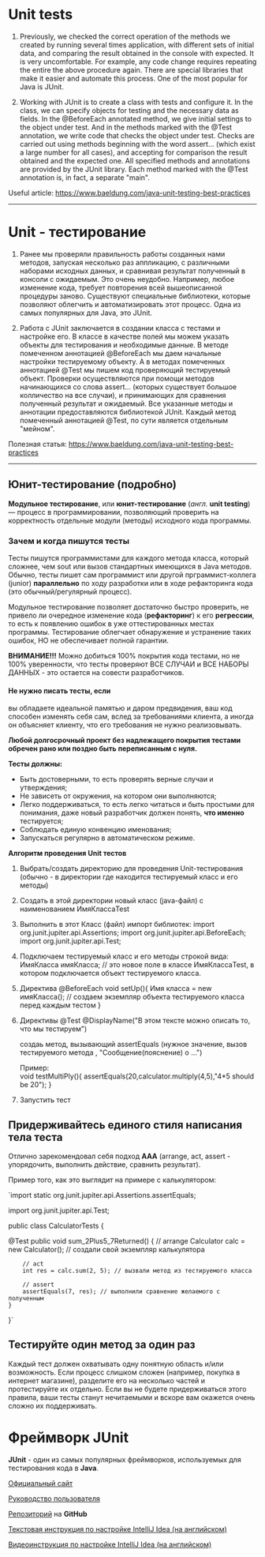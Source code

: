# Unit tests

1. Previously, we checked the correct operation of the methods we created by running several times
   application, with different sets of initial data, and comparing the result obtained in the console
   with expected. It is very uncomfortable. For example, any code change requires repeating the entire
   the above procedure again. There are special libraries that make it easier
   and automate this process. One of the most popular for Java is JUnit.

2. Working with JUnit is to create a class with tests and configure it.
   In the class, we can specify objects for testing and the necessary data as fields.
   In the @BeforeEach annotated method, we give initial settings to the object under test.
   And in the methods marked with the @Test annotation, we write code that checks the object under test.
   Checks are carried out using methods beginning with the word assert... (which exist
   a large number for all cases), and accepting for comparison the result obtained and the expected one.
   All specified methods and annotations are provided by the JUnit library.
   Each method marked with the @Test annotation is, in fact, a separate "main".

Useful article:
https://www.baeldung.com/java-unit-testing-best-practices

__________________________________

# Unit - тестирование

1. Ранее мы проверяли правильность работы созданных нами методов, запуская несколько раз
   аппликацию, с различными наборами исходных данных, и сравнивая результат полученный в консоли
   с ожидаемым. Это очень неудобно. Например, любое изменение кода, требует повторения всей
   вышеописанной процедуры заново. Существуют специальные библиотеки, которые позволяют облегчить
   и автоматизировать этот процесс. Одна из самых популярных для Java, это JUnit.

2. Работа с JUnit заключается в создании класса с тестами и настройке его.
   В классе в качестве полей мы можем указать объекты для тестирования и необходимые данные.
   В методе помеченном аннотацией @BeforeEach мы даем начальные настройки тестируемому объекту.
   А в методах помеченных аннотацией @Test мы пишем код проверяющий тестируемый объект.
   Проверки осуществляются при помощи методов начинающихся со слова assert... (которых существует
   большое колличество на все случаи), и принимающих для сравнения полученный результат и ожидаемый.
   Все указанные методы и аннотации предоставляются библиотекой JUnit.
   Каждый метод помеченный аннотацией @Test, по сути является отдельным "мейном".

Полезная статья:
https://www.baeldung.com/java-unit-testing-best-practices 

_________________________________

## Юнит-тестирование (подробно)

**Модульное тестирование**, или **юнит-тестирование** (*англ.* **unit testing**) — процесс в
программировании, позволяющий проверить на корректность отдельные модули (методы) исходного кода
программы.

### Зачем и когда пишутся тесты
Тесты пишутся программистами для каждого метода класса, который сложнее, чем sout или вызов
стандартных имеющихся в Java методов. Обычно, тесты пишет сам программист или другой
прграммист-коллега (junior) **параллельно** по ходу разработки или в ходе рефакторинга кода
(это обычный/регулярный процесс).

Модульное тестирование позволяет достаточно быстро проверить, не привело ли очередное изменение кода
(**рефакторинг**) к его **регрессии**, то есть к появлению ошибок в уже оттестированных местах программы.
Тестирование облегчает обнаружение и устранение таких ошибок, НО не обеспечивает полной гарантии.

**ВНИМАНИЕ!!!**
Можно добиться 100% покрытия кода тестами, но не 100% уверенности, что тесты проверяют ВСЕ СЛУЧАИ и
ВСЕ НАБОРЫ ДАННЫХ - это остается на совести разработчиков.

#### Не нужно писать тесты, если
вы обладаете идеальной памятью и даром предвидения, ваш код способен изменять себя сам,
вслед за требованиями клиента, а иногда он объясняет клиенту, что его требования не нужно реализовывать.

**Любой долгосрочный проект без надлежащего покрытия тестами обречен рано или поздно
быть переписанным с нуля.**

**Тесты должны:**
- Быть достоверными, то есть проверять верные случаи и утверждения;
- Не зависеть от окружения, на котором они выполняются;
- Легко поддерживаться, то есть легко читаться и быть простыми для понимания,
  даже новый разработчик должен понять, **что именно** тестируется;
- Соблюдать единую конвенцию именования;
- Запускаться регулярно в автоматическом режиме.

**Алгоритм проведения Unit тестов**
1. Выбрать/создать директорию для проведения Unit-тестирования (обычно - в директории где
   находится тестируемый класс и его методы)
2. Создать в этой директории новый класс (java-файл) с наименованием ИмяКлассаTest
3. Выполнить в этот Класс (файл) импорт библиотек:
   import org.junit.jupiter.api.Assertions;
   import org.junit.jupiter.api.BeforeEach;
   import org.junit.jupiter.api.Test;
4. Подключаем тестируемый класс и его методы строкой вида:
   ИмяКласса имяКласса; // это новое поле в классе ИмяКлассаTest, в котором подключается объект тестируемого класса.
5. Директива @BeforeEach
   void setUp(){
   Имя класса = new имяKласса(); // создаем экземпляр объекта тестируемого класса перед каждым тестом
   }
6. Директивы
   @Test
   @DisplayName("В этом тексте можно описать то, что мы тестируем")

   создаь метод, вызывающий assertEquals (нужное значение, вызов тестируемого метода , "Сообщение(пояснение) о ...")
   
   Пример:   
   void testMultiPly(){
   assertEquals(20,calculator.multiply(4,5),"4*5 should be 20");
   }
7. Запустить тест

## Придерживайтесь единого стиля написания тела теста
Отлично зарекомендовал себя подход **AAA**
(arrange, act, assert - упорядочить, выполнить действие, сравнить результат).

Пример того, как это выглядит на примере с калькулятором:

`import static org.junit.jupiter.api.Assertions.assertEquals;

import org.junit.jupiter.api.Test;

public class CalculatorTests {

  @Test
	public void sum_2Plus5_7Returned() {
		// arrange
		Calculator calc = new Calculator(); // создали свой экземпляр калькулятора
	
		// act
		int res = calc.sum(2, 5); // вызвали метод из тестируемого класса

		// assert
		assertEquals(7, res); // выполнили сравнение желаемого с полученным
	}
}`

## Тестируйте один метод за один раз
Каждый тест должен охватывать одну понятную область и/или возможность.
Если процесс слишком сложен (например, покупка в интернет магазине),
разделите его на несколько частей и протестируйте их отдельно.
Если вы не будете придерживаться этого правила, ваши тесты станут нечитаемыми
и вскоре вам окажется очень сложно их поддерживать.


# Фреймворк JUnit

**JUnit** - один из самых популярных фреймворков, используемых для тестирования кода в **Java**.

[Официальный сайт](https://junit.org/junit5/)

[Руководство пользователя](https://junit.org/junit5/docs/current/user-guide/)

[Репозиторий](https://github.com/junit-team/junit5/) на **GitHub**

[Текстовая инструкция по настройке IntelliJ Idea (на английском)](https://www.jetbrains.com/help/idea/junit.html)

[Видеоинструкция по настройке IntelliJ Idea (на английском)](https://www.youtube.com/watch?v=we3zJE3hlWE)
